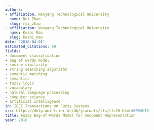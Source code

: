 ```yaml
---
authors:
- affiliation: Nanyang Technological University
  name: Rui Zhao
  slug: rui_zhao
- affiliation: Nanyang Technological University
  name: Kezhi Mao
  slug: kezhi_mao
date: '2018-04-01'
estimated_citations: 69
fields:
- document classification
- bag of words model
- cosine similarity
- string searching algorithm
- semantic matching
- semantics
- fuzzy logic
- vocabulary
- natural language processing
- computer science
- artificial intelligence
in: IEEE Transactions on Fuzzy Systems
src: https://dblp.uni-trier.de/db/journals/tfs/tfs26.html#0004M18
title: Fuzzy Bag-of-Words Model for Document Representation
year: 2018
---
```

